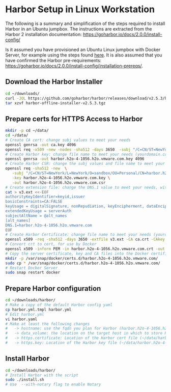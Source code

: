 # Harbor Setup in Linux Workstation

The following is a summary and simplification of the steps required to install Harbor in an Ubuntu jumpbox. 
The instructions are extracted from the Harbor 2 installation documentation: https://goharbor.io/docs/2.0.0/install-config/

Is it assumed you have provisioned an Ubuntu Linux jumpbox with Docker Server, for example using the steps found [here](/Linux.md).
It is also assumed that you have confirmed the Harbor pre-requirements: https://goharbor.io/docs/2.0.0/install-config/installation-prereqs/.

## Download the Harbor Installer

```bash
cd ~/downloads/
curl -JOL https://github.com/goharbor/harbor/releases/download/v2.5.3/harbor-offline-installer-v2.5.3.tgz
tar xzvf harbor-offline-installer-v2.5.3.tgz
```

## Prepare certs for HTTPS Access to Harbor

```bash
mkdir -p cd ~/data/
cd ~/data/
# Create CA cert: change subj values to meet your needs
openssl genrsa -out ca.key 4096
openssl req -x509 -new -nodes -sha512 -days 3650  -subj "/C=CN/ST=NewYork/L=NewYork/O=sandbox/OU=Personal/CN=vmware.com"  -key ca.key  -out ca.crt
# Create Harbor key: change file name to meet your needs (yourdomain.com.key)
openssl genrsa -out harbor.h2o-4-1056.h2o.vmware.com.key 4096
# Create Harbor CSR: change the subj values and file name to meet your needs (yourdomain.com.csr), with the CN that you wannt to use as Harbor FQDN
openssl req -sha512 -new  \
   -subj "/C=CN/ST=NewYork/L=NewYork/O=sandbox/OU=Personal/CN=harbor.h2o-4-1056.h2o.vmware.com" \
   -key harbor.h2o-4-1056.h2o.vmware.com.key \
   -out harbor.h2o-4-1056.h2o.vmware.com.csr
# Create extension file: change the DNS.1 value to meet your needs, with the Harbor FQDN
cat > v3.ext <<-EOF
authorityKeyIdentifier=keyid,issuer
basicConstraints=CA:FALSE
keyUsage = digitalSignature, nonRepudiation, keyEncipherment, dataEncipherment
extendedKeyUsage = serverAuth
subjectAltName = @alt_names
[alt_names]
DNS.1=harbor.h2o-4-1056.h2o.vmware.com
EOF
# Create Harbor Certificate: change file name to meet your needs (yourdomain.com.crt)
openssl x509 -req -sha512 -days 3650 -extfile v3.ext -CA ca.crt -CAkey ca.key -CAcreateserial -in harbor.h2o-4-1056.h2o.vmware.com.csr -out harbor.h2o-4-1056.h2o.vmware.com.crt
# Convert crt to cert, for use by Docker
openssl x509 -inform PEM -in harbor.h2o-4-1056.h2o.vmware.com.crt -out harbor.h2o-4-1056.h2o.vmware.com.cert
# Copy the server certificate, key and CA files into the Docker certificates folder on the Harbor host. You must create the appropriate folders first
mkdir -p /var/snap/docker/certs.d/harbor.h2o-4-1056.h2o.vmware.com/
sudo cp * /var/snap/docker/certs.d/harbor.h2o-4-1056.h2o.vmware.com/
# Restart Docker Server
sudo snap restart docker
```

## Prepare Harbor configuration

```bash
cd ~/downloads/harbor/
# Make a copy of the default Harbor config yaml
cp harbor.yml.tmpl harbor.yml
# Edit harbor.yml
vi harbor.yaml
# Make at least the following changes
#   -> hostname: use the fqdn you plan for Harbor (harbor.h2o-4-1056.h2o.vmware.com in this guide)
#   -> data_volume: the location on the target host in which to store Harbor's data
#   -> https.certificate: Location of the Harbor cert file (~/data/harbor.h2o-4-1056.h2o.vmware.com.cert in this guide)
#   -> https.key: Location of the Harbor key file (~/data/harbor.h2o-4-1056.h2o.vmware.com.key in this guide)
```

## Install Harbor

```bash
cd ~/downloads/harbor/
# Install Harbor with the script
sudo ./install.sh
# Use  --with-notary flag to enable Notary
```